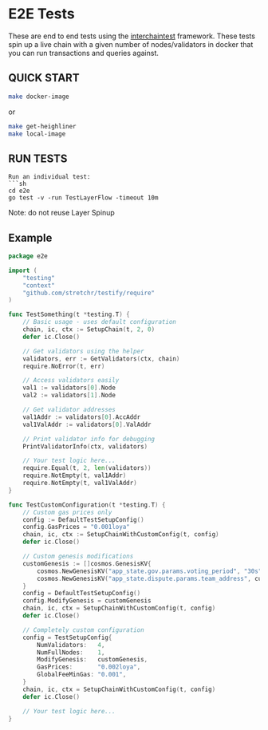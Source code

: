 # E2E Tests

These are end to end tests using the [interchaintest](https://github.com/strangelove-ventures/interchaintest) framework. These tests spin up a live chain with a given number of nodes/validators in docker that you can run transactions and queries against.

## QUICK START

```sh
make docker-image
```

or

```sh
make get-heighliner
make local-image
```

## RUN TESTS
```
Run an individual test:
```sh
cd e2e
go test -v -run TestLayerFlow -timeout 10m
```

Note: do not reuse Layer Spinup 


## Example

```go
package e2e

import (
	"testing"
	"context"
	"github.com/stretchr/testify/require"
)

func TestSomething(t *testing.T) {
	// Basic usage - uses default configuration
	chain, ic, ctx := SetupChain(t, 2, 0)
	defer ic.Close()

	// Get validators using the helper
	validators, err := GetValidators(ctx, chain)
	require.NoError(t, err)

	// Access validators easily
	val1 := validators[0].Node
	val2 := validators[1].Node

	// Get validator addresses
	val1Addr := validators[0].AccAddr
	val1ValAddr := validators[0].ValAddr

	// Print validator info for debugging
	PrintValidatorInfo(ctx, validators)

	// Your test logic here...
	require.Equal(t, 2, len(validators))
	require.NotEmpty(t, val1Addr)
	require.NotEmpty(t, val1ValAddr)
}

func TestCustomConfiguration(t *testing.T) {
	// Custom gas prices only
	config := DefaultTestSetupConfig()
	config.GasPrices = "0.001loya"
	chain, ic, ctx := SetupChainWithCustomConfig(t, config)
	defer ic.Close()

	// Custom genesis modifications
	customGenesis := []cosmos.GenesisKV{
		cosmos.NewGenesisKV("app_state.gov.params.voting_period", "30s"),
		cosmos.NewGenesisKV("app_state.dispute.params.team_address", customTeamAddress),
	}
	config = DefaultTestSetupConfig()
	config.ModifyGenesis = customGenesis
	chain, ic, ctx = SetupChainWithCustomConfig(t, config)
	defer ic.Close()

	// Completely custom configuration
	config = TestSetupConfig{
		NumValidators:   4,
		NumFullNodes:    1,
		ModifyGenesis:   customGenesis,
		GasPrices:       "0.002loya",
		GlobalFeeMinGas: "0.001",
	}
	chain, ic, ctx = SetupChainWithCustomConfig(t, config)
	defer ic.Close()

	// Your test logic here...
}
```